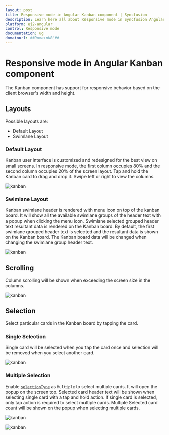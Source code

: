 ```yaml
---
layout: post
title: Responsive mode in Angular Kanban component | Syncfusion
description: Learn here all about Responsive mode in Syncfusion Angular Kanban component of Syncfusion Essential JS 2 and more.
platform: ej2-angular
control: Responsive mode 
documentation: ug
domainurl: ##DomainURL##
---
```


# Responsive mode in Angular Kanban component

The Kanban component has support for responsive behavior based on the client browser's width and height.

## Layouts

Possible layouts are:

* Default Layout
* Swimlane Layout

### Default Layout

Kanban user interface is customized and redesigned for the best view on small screens. In responsive mode, the first column occupies 80% and the second column occupies 20% of the screen layout. Tap and hold the Kanban card to drag and drop it. Swipe left or right to view the columns.

![kanban](./images/default-layout.PNG)

### Swimlane Layout

Kanban swimlane header is rendered with menu icon on top of the kanban board. It will show all the available swimlane groups of the header text with a popup when clicking the menu icon. Swimlane selected grouped header text resultant data is rendered on the Kanban board. By default, the first swimlane grouped header text is selected and the resultant data is shown on the Kanban board. The Kanban board data will be changed when changing the swimlane group header text.

![kanban](./images/swimlane-layout.PNG)

## Scrolling

Column scrolling will be shown when exceeding the screen size in the columns.

![kanban](./images/mobile-scrolling.PNG)

## Selection

Select particular cards in the Kanban board by tapping the card.

### Single Selection

Single card will be selected when you tap the card once and selection will be removed when you select another card.

![kanban](./images/single-selection.PNG)

### Multiple Selection

Enable [`selectionType`](https://ej2.syncfusion.com/angular/documentation/api/kanban/cardSettingsModel/#selectiontype) as `Multiple` to select multiple cards. It will open the popup on the screen top. Selected card header text will be shown when selecting single card with a tap and hold action. If single card is selected, only tap action is required to select multiple cards. Multiple Selected card count will be shown on the popup when selecting multiple cards.

![kanban](./images/single-multiple.PNG)

![kanban](./images/multiple-multiple.PNG)

